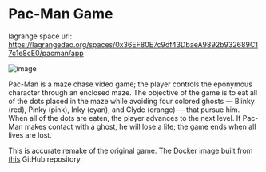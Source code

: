 Pac-Man Game
=======

lagrange space url: https://lagrangedao.org/spaces/0x36EF80E7c9df43DbaeA9892b932689C17c1e8cE0/pacman/app

![image](https://github.com/ElioLam/awesome-swanchain/assets/69795569/570aab13-3baa-4ef3-8975-1db93882efaa)


Pac-Man is a maze chase video game; the player controls the eponymous character through an enclosed maze. The objective of the game is to eat all of the dots placed in the maze while avoiding four colored ghosts — Blinky (red), Pinky (pink), Inky (cyan), and Clyde (orange) — that pursue him. When all of the dots are eaten, the player advances to the next level. If Pac-Man makes contact with a ghost, he will lose a life; the game ends when all lives are lost.

This is accurate remake of the original game. The Docker image built from [this](https://github.com/masonicGIT/pacman) GitHub repository.
